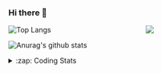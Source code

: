 ### Hi there 👋

<!--
**tao8687/tao8687** is a ✨ _special_ ✨ repository because its `README.md` (this file) appears on your GitHub profile.

Here are some ideas to get you started:

- 🔭 I’m currently working on ...
- 🌱 I’m currently learning ...
- 👯 I’m looking to collaborate on ...
- 🤔 I’m looking for help with ...
- 💬 Ask me about ...
- 📫 How to reach me: ...
- 😄 Pronouns: ...
- ⚡ Fun fact: ...
-->

<img align='right' src="https://media.giphy.com/media/M9gbBd9nbDrOTu1Mqx/giphy.gif" width="230">

![Top Langs](https://github-readme-stats.vercel.app/api/top-langs/?username=tao8687&layout=compact&title_color=23238E&text_color=A67D3D)

![Anurag's github stats](https://github-readme-stats.vercel.app/api?username=tao8687&show_icons=true&&text_color=A67D3D&title_color=23238E&show_icons=false&count_private=true&hide=stars)

<details>
  <summary>:zap: Coding Stats</summary>
  <b>
<!--START_SECTION:waka-->
![Profile Views](http://img.shields.io/badge/Profile%20Views-7-blue)

**🐱 My Github Data** 

> 🏆 229 Contributions in the Year 2021
 > 
> 📦 885.2 kB Used in Github's Storage 
 > 
> 🚫 Not Opted to Hire
 > 
> 📜 46 Public Repositories 
 > 
> 🔑 20 Private Repositories  
 > 
**I'm an Early 🐤** 

```text
🌞 Morning    141 commits    ███████████░░░░░░░░░░░░░░   45.48% 
🌆 Daytime    88 commits     ███████░░░░░░░░░░░░░░░░░░   28.39% 
🌃 Evening    72 commits     █████░░░░░░░░░░░░░░░░░░░░   23.23% 
🌙 Night      9 commits      ░░░░░░░░░░░░░░░░░░░░░░░░░   2.9%

```
📅 **I'm Most Productive on Wednesday** 

```text
Monday       36 commits     ███░░░░░░░░░░░░░░░░░░░░░░   11.61% 
Tuesday      49 commits     ████░░░░░░░░░░░░░░░░░░░░░   15.81% 
Wednesday    70 commits     █████░░░░░░░░░░░░░░░░░░░░   22.58% 
Thursday     44 commits     ███░░░░░░░░░░░░░░░░░░░░░░   14.19% 
Friday       64 commits     █████░░░░░░░░░░░░░░░░░░░░   20.65% 
Saturday     30 commits     ██░░░░░░░░░░░░░░░░░░░░░░░   9.68% 
Sunday       17 commits     █░░░░░░░░░░░░░░░░░░░░░░░░   5.48%

```


📊 **This Week I Spent My Time On** 

```text
⌚︎ Time Zone: Asia/Shanghai

💬 Programming Languages: 
JavaScript               30 mins             █████████░░░░░░░░░░░░░░░░   37.72% 
Markdown                 16 mins             █████░░░░░░░░░░░░░░░░░░░░   20.39% 
Other                    16 mins             █████░░░░░░░░░░░░░░░░░░░░   20.25% 
Bash                     11 mins             ███░░░░░░░░░░░░░░░░░░░░░░   14.44% 
HTML                     5 mins              █░░░░░░░░░░░░░░░░░░░░░░░░   6.9%

🔥 Editors: 
VS Code                  1 hr 19 mins        █████████████████████████   100.0%

🐱‍💻 Projects: 
dir                      58 mins             ██████████████████░░░░░░░   72.86% 
docker                   11 mins             ███░░░░░░░░░░░░░░░░░░░░░░   14.44% 
blog                     5 mins              █░░░░░░░░░░░░░░░░░░░░░░░░   7.01% 
.vuepress                3 mins              █░░░░░░░░░░░░░░░░░░░░░░░░   4.76% 
vuepress                 0 secs              ░░░░░░░░░░░░░░░░░░░░░░░░░   0.93%

💻 Operating System: 
Linux                    1 hr 19 mins        █████████████████████████   100.0%

```

**I Mostly Code in C++** 

```text
C++                      9 repos             ████████░░░░░░░░░░░░░░░░░   34.62% 
C                        6 repos             █████░░░░░░░░░░░░░░░░░░░░   23.08% 
Python                   5 repos             ████░░░░░░░░░░░░░░░░░░░░░   19.23% 
Shell                    2 repos             ██░░░░░░░░░░░░░░░░░░░░░░░   7.69% 
Makefile                 1 repo              █░░░░░░░░░░░░░░░░░░░░░░░░   3.85%

```


**Timeline**

![Chart not found](https://raw.githubusercontent.com/tao8687/tao8687/master/charts/bar_graph.png) 


 Last Updated on 17/07/2021
<!--END_SECTION:waka-->
</details>
